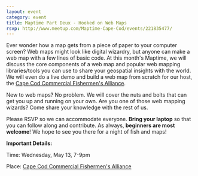 ```yaml
---
layout: event
category: event
title: Maptime Part Deux - Hooked on Web Maps
rsvp: http://www.meetup.com/Maptime-Cape-Cod/events/221835477/
---
```


Ever wonder how a map gets from a piece of paper to your computer screen? Web maps might look like digital wizardry, but anyone can make a web map with a few lines of basic code. At this month's Maptime, we will discuss the core components of a web map and popular web mapping libraries/tools you can use to share your geospatial insights with the world. We will even do a live demo and build a web map from scratch for our host, the [Cape Cod Commercial Fishermen's Alliance](http://capecodfishermen.org).

New to web maps? No problem. We will cover the nuts and bolts that can get you up and running on your own. Are you one of those web mapping wizards? Come share your knowledge with the rest of us.

Please RSVP so we can accommodate everyone. **Bring your laptop** so that you can follow along and contribute. As always, **beginners are most welcome**! We hope to see you there for a night of fish and maps!

**Important Details:**

Time: Wednesday, May 13, 7-9pm

Place: [Cape Cod Commercial Fishermen's Alliance](https://www.google.com/maps/place/Cape+Cod+Commercial+Fishermen's+Alliance/@41.68257,-69.991526,17z/data=!3m1!4b1!4m2!3m1!1s0x89fb14abfa69e415:0xcebb0161c4ba3911)
